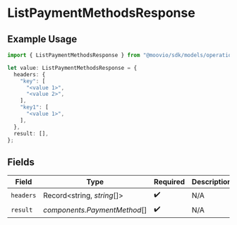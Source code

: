 # ListPaymentMethodsResponse

## Example Usage

```typescript
import { ListPaymentMethodsResponse } from "@moovio/sdk/models/operations";

let value: ListPaymentMethodsResponse = {
  headers: {
    "key": [
      "<value 1>",
      "<value 2>",
    ],
    "key1": [
      "<value 1>",
    ],
  },
  result: [],
};
```

## Fields

| Field                        | Type                         | Required                     | Description                  |
| ---------------------------- | ---------------------------- | ---------------------------- | ---------------------------- |
| `headers`                    | Record<string, *string*[]>   | :heavy_check_mark:           | N/A                          |
| `result`                     | *components.PaymentMethod*[] | :heavy_check_mark:           | N/A                          |